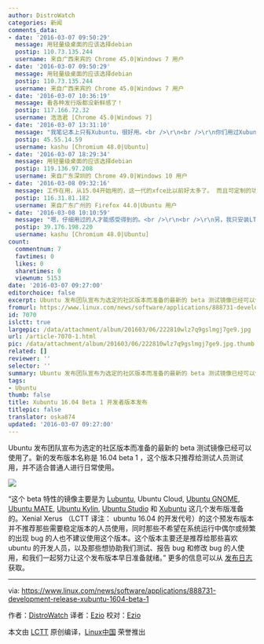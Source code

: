 ```yaml
---
author: DistroWatch
categories: 新闻
comments_data:
- date: '2016-03-07 09:50:29'
  message: 用轻量级桌面的应该选择debian
  postip: 110.73.135.244
  username: 来自广西来宾的 Chrome 45.0|Windows 7 用户
- date: '2016-03-07 09:50:29'
  message: 用轻量级桌面的应该选择debian
  postip: 110.73.135.244
  username: 来自广西来宾的 Chrome 45.0|Windows 7 用户
- date: '2016-03-07 10:36:19'
  message: 看各种发行版都没新鲜感了！
  postip: 117.166.72.32
  username: 浩浩君 [Chrome 45.0|Windows 7]
- date: '2016-03-07 13:31:10'
  message: "我笔记本上只有Xubuntu，很好用。<br />\r\n<br />\r\n你们用过Xubuntu吗？用了多久？ 你们感受到的就是“轻量”那么简单吗？"
  postip: 45.55.14.59
  username: kashu [Chromium 48.0|Ubuntu]
- date: '2016-03-07 18:29:34'
  message: 用轻量级桌面的应该选择debian
  postip: 119.136.97.208
  username: 来自广东深圳的 Chrome 49.0|Windows 10 用户
- date: '2016-03-08 09:32:16'
  message: 工作在用，从15.04开始用的，这一代的xfce比以前好太多了。 而且可定制的功能很多但又不至于非常繁杂。
  postip: 116.31.81.182
  username: 来自广东广州的 Firefox 44.0|Ubuntu 用户
- date: '2016-03-08 10:10:59'
  message: "嗯，仔细用过的人才能感受得到的。<br />\r\n<br />\r\n另，我只安装LTS版本（长期支持版）"
  postip: 39.176.198.220
  username: kashu [Chromium 48.0|Ubuntu]
count:
  commentnum: 7
  favtimes: 0
  likes: 0
  sharetimes: 0
  viewnum: 5153
date: '2016-03-07 09:27:00'
editorchoice: false
excerpt: Ubuntu 发布团队宣布为选定的社区版本而准备的最新的 beta 测试镜像已经可以使用了。新的发布版本名称是 16.04 beta 1 ，这个版本只推荐给测试人员测试用，并不适合普通人进行日常使用。
fromurl: https://www.linux.com/news/software/applications/888731-development-release-xubuntu-1604-beta-1
id: 7070
islctt: true
largepic: /data/attachment/album/201603/06/222810wlz7q9gslmgj7ge9.jpg
url: /article-7070-1.html
pic: /data/attachment/album/201603/06/222810wlz7q9gslmgj7ge9.jpg.thumb.jpg
related: []
reviewer: ''
selector: ''
summary: Ubuntu 发布团队宣布为选定的社区版本而准备的最新的 beta 测试镜像已经可以使用了。新的发布版本名称是 16.04 beta 1 ，这个版本只推荐给测试人员测试用，并不适合普通人进行日常使用。
tags:
- Ubuntu
thumb: false
title: Xubuntu 16.04 Beta 1 开发者版本发布
titlepic: false
translator: oska874
updated: '2016-03-07 09:27:00'
---
```


Ubuntu 发布团队宣布为选定的社区版本而准备的最新的 beta 测试镜像已经可以使用了。新的发布版本名称是 16.04 beta 1 ，这个版本只推荐给测试人员测试用，并不适合普通人进行日常使用。


![](/data/attachment/album/201603/06/222810wlz7q9gslmgj7ge9.jpg)


“这个 beta 特性的镜像主要是为 [Lubuntu](http://distrowatch.com/lubuntu), Ubuntu Cloud, [Ubuntu GNOME](http://distrowatch.com/ubuntugnome), [Ubuntu MATE](http://distrowatch.com/ubuntumate), [Ubuntu Kylin](http://distrowatch.com/ubuntukylin), [Ubuntu Studio](http://distrowatch.com/ubuntustudio) 和 [Xubuntu](http://distrowatch.com/xubuntu) 这几个发布版准备的。Xenial Xerus （LCTT 译注： ubuntu 16.04 的开发代号）的这个预发布版本并不推荐那些需要稳定版本的人员使用，同时那些不希望在系统运行中偶尔或频繁的出现 bug 的人也不建议使用这个版本。这个版本主要还是推荐给那些喜欢 ubuntu 的开发人员，以及那些想协助我们测试、报告 bug 和修改 bug 的人使用，和我们一起努力让这个发布版本早日准备就绪。” 更多的信息可以从 [发布日志](https://lists.ubuntu.com/archives/ubuntu-devel-announce/2016-February/001173.html) 获取。




---


via: <https://www.linux.com/news/software/applications/888731-development-release-xubuntu-1604-beta-1>


作者：[DistroWatch](https://www.linux.com/community/forums/person/284) 译者：[Ezio](https://github.com/oska874) 校对：[Ezio](https://github.com/oska874)


本文由 [LCTT](https://github.com/LCTT/TranslateProject) 原创编译，[Linux中国](https://linux.cn/) 荣誉推出